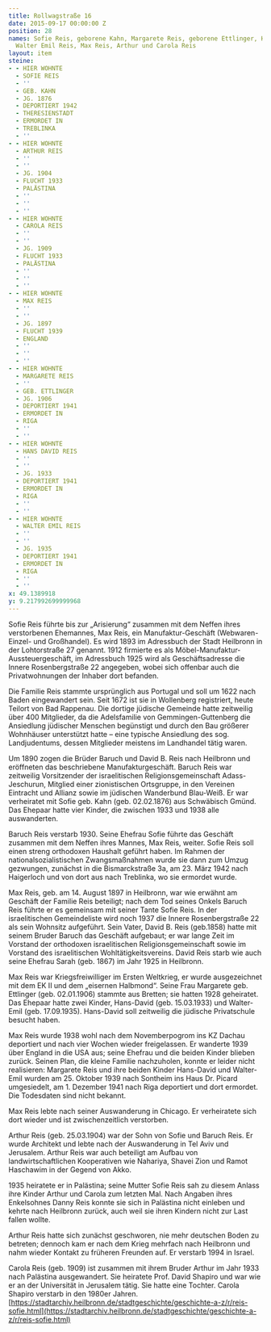 ```yaml
---
title: Rollwagstraße 16
date: 2015-09-17 00:00:00 Z
position: 28
names: Sofie Reis, geborene Kahn, Margarete Reis, geborene Ettlinger, Hans David und
  Walter Emil Reis, Max Reis, Arthur und Carola Reis
layout: item
steine:
- - HIER WOHNTE
  - SOFIE REIS
  - ''
  - GEB. KAHN
  - JG. 1876
  - DEPORTIERT 1942
  - THERESIENSTADT
  - ERMORDET IN
  - TREBLINKA
  - ''
- - HIER WOHNTE
  - ARTHUR REIS
  - ''
  - ''
  - JG. 1904
  - FLUCHT 1933
  - PALÄSTINA
  - ''
  - ''
  - ''
- - HIER WOHNTE
  - CAROLA REIS
  - ''
  - ''
  - JG. 1909
  - FLUCHT 1933
  - PALÄSTINA
  - ''
  - ''
  - ''
- - HIER WOHNTE
  - MAX REIS
  - ''
  - ''
  - JG. 1897
  - FLUCHT 1939
  - ENGLAND
  - ''
  - ''
  - ''
- - HIER WOHNTE
  - MARGARETE REIS
  - ''
  - GEB. ETTLINGER
  - JG. 1906
  - DEPORTIERT 1941
  - ERMORDET IN
  - RIGA
  - ''
  - ''
- - HIER WOHNTE
  - HANS DAVID REIS
  - ''
  - ''
  - JG. 1933
  - DEPORTIERT 1941
  - ERMORDET IN
  - RIGA
  - ''
  - ''
- - HIER WOHNTE
  - WALTER EMIL REIS
  - ''
  - ''
  - JG. 1935
  - DEPORTIERT 1941
  - ERMORDET IN
  - RIGA
  - ''
  - ''
x: 49.1389918
y: 9.217992699999968
---
```


Sofie Reis führte bis zur „Arisierung“ zusammen mit dem Neffen ihres verstorbenen Ehemannes, Max Reis, ein Manufaktur-Geschäft (Webwaren-Einzel- und Großhandel). Es wird 1893 im Adressbuch der Stadt Heilbronn in der Lohtorstraße 27 genannt. 1912 firmierte es als Möbel-Manufaktur-Aussteuergeschäft, im Adressbuch 1925 wird als Geschäftsadresse die Innere Rosenbergstraße 22 angegeben, wobei sich offenbar auch die Privatwohnungen der Inhaber dort befanden.

Die Familie Reis stammte ursprünglich aus Portugal und soll um 1622 nach Baden eingewandert sein. Seit 1672 ist sie in Wollenberg registriert, heute Teilort von Bad Rappenau. Die dortige jüdische Gemeinde hatte zeitweilig über 400 Mitglieder, da die Adelsfamilie von Gemmingen-Guttenberg die Ansiedlung jüdischer Menschen begünstigt und durch den Bau größerer Wohnhäuser unterstützt hatte – eine typische Ansiedlung des sog. Landjudentums, dessen Mitglieder meistens im Landhandel tätig waren.

Um 1890 zogen die Brüder Baruch und David B. Reis nach Heilbronn und eröffneten das beschriebene Manufakturgeschäft. Baruch Reis war zeitweilig Vorsitzender der israelitischen Religionsgemeinschaft Adass-Jeschurun, Mitglied einer zionistischen Ortsgruppe, in den Vereinen Eintracht und Allianz sowie im jüdischen Wanderbund Blau-Weiß. Er war verheiratet mit Sofie geb. Kahn (geb. 02.02.1876) aus Schwäbisch Gmünd. Das Ehepaar hatte vier Kinder, die zwischen 1933 und 1938 alle auswanderten.

Baruch Reis verstarb 1930. Seine Ehefrau Sofie führte das Geschäft zusammen mit dem Neffen ihres Mannes, Max Reis, weiter. Sofie Reis soll einen streng orthodoxen Haushalt geführt haben. Im Rahmen der nationalsozialistischen Zwangsmaßnahmen wurde sie dann zum Umzug gezwungen, zunächst in die Bismarckstraße 3a, am 23. März 1942 nach Haigerloch und von dort aus nach Treblinka, wo sie ermordet wurde.

Max Reis, geb. am 14. August 1897 in Heilbronn, war wie erwähnt am Geschäft der Familie Reis beteiligt; nach dem Tod seines Onkels Baruch Reis führte er es gemeinsam mit seiner Tante Sofie Reis. In der israelitischen Gemeindeliste wird noch 1937 die Innere Rosenbergstraße 22 als sein Wohnsitz aufgeführt. Sein Vater, David B. Reis (geb.1858) hatte mit seinem Bruder Baruch das Geschäft aufgebaut; er war lange Zeit im Vorstand der orthodoxen israelitischen Religionsgemeinschaft sowie im Vorstand des israelitischen Wohltätigkeitsvereins. David Reis starb wie auch seine Ehefrau Sarah (geb. 1867) im Jahr 1925 in Heilbronn.

Max Reis war Kriegsfreiwilliger im Ersten Weltkrieg, er wurde ausgezeichnet mit dem EK II und dem „eisernen Halbmond“. Seine Frau Margarete geb. Ettlinger (geb. 02.01.1906) stammte aus Bretten; sie hatten 1928 geheiratet. Das Ehepaar hatte zwei Kinder, Hans-David (geb. 15.03.1933) und Walter-Emil (geb. 17.09.1935). Hans-David soll zeitweilig die jüdische Privatschule besucht haben.

Max Reis wurde 1938 wohl nach dem Novemberpogrom ins KZ Dachau deportiert und nach vier Wochen wieder freigelassen. Er wanderte 1939 über England in die USA aus; seine Ehefrau und die beiden Kinder blieben zurück. Seinen Plan, die kleine Familie nachzuholen, konnte er leider nicht realisieren: Margarete Reis und ihre beiden Kinder Hans-David und Walter-Emil wurden am 25. Oktober 1939 nach Sontheim ins Haus Dr. Picard umgesiedelt, am 1. Dezember 1941 nach Riga deportiert und dort ermordet. Die Todesdaten sind nicht bekannt.

Max Reis lebte nach seiner Auswanderung in Chicago. Er verheiratete sich dort wieder und ist zwischenzeitlich verstorben.

Arthur Reis (geb. 25.03.1904) war der Sohn von Sofie und Baruch Reis. Er wurde Architekt und lebte nach der Auswanderung in Tel Aviv und Jerusalem. Arthur Reis war auch beteiligt am Aufbau von landwirtschaftlichen Kooperativen wie Nahariya, Shavei Zion und Ramot Haschawim in der Gegend von Akko.

1935 heiratete er in Palästina; seine Mutter Sofie Reis sah zu diesem Anlass ihre Kinder Arthur und Carola zum letzten Mal. Nach Angaben ihres Enkelsohnes Danny Reis konnte sie sich in Palästina nicht einleben und kehrte nach Heilbronn zurück, auch weil sie ihren Kindern nicht zur Last fallen wollte.

Arthur Reis hatte sich zunächst geschworen, nie mehr deutschen Boden zu betreten; dennoch kam er nach dem Krieg mehrfach nach Heilbronn und nahm wieder Kontakt zu früheren Freunden auf. Er verstarb 1994 in Israel.

Carola Reis (geb. 1909) ist zusammen mit ihrem Bruder Arthur im Jahr 1933 nach Palästina ausgewandert. Sie heiratete Prof. David Shapiro und war wie er an der Universität in Jerusalem tätig. Sie hatte eine Tochter. Carola Shapiro verstarb in den 1980er Jahren.
[https://stadtarchiv.heilbronn.de/stadtgeschichte/geschichte-a-z/r/reis-sofie.html](https://stadtarchiv.heilbronn.de/stadtgeschichte/geschichte-a-z/r/reis-sofie.html)